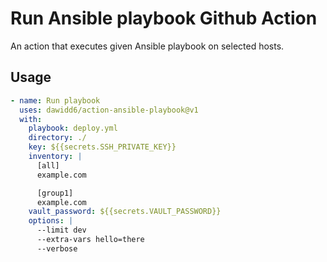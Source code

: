 # Run Ansible playbook Github Action

An action that executes given Ansible playbook on selected hosts.

## Usage

```yaml
- name: Run playbook
  uses: dawidd6/action-ansible-playbook@v1
  with:
    playbook: deploy.yml
    directory: ./
    key: ${{secrets.SSH_PRIVATE_KEY}}
    inventory: |
      [all]
      example.com

      [group1]
      example.com
    vault_password: ${{secrets.VAULT_PASSWORD}}
    options: |
      --limit dev
      --extra-vars hello=there
      --verbose
```
